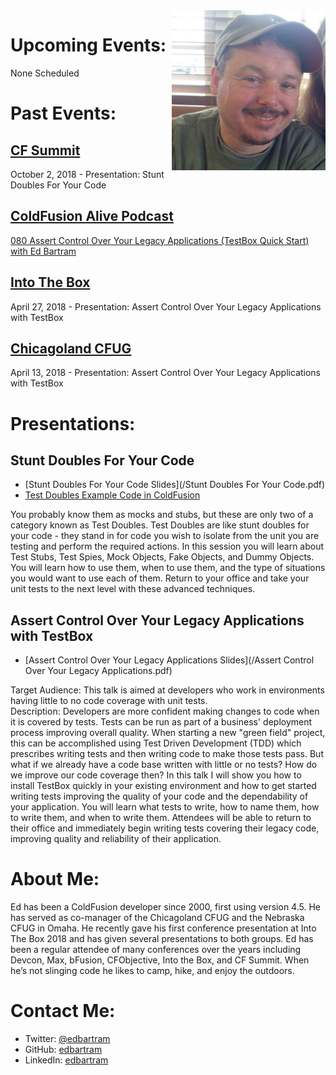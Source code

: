 <img src="/Ed Profile.jpg" height="256" align="right" alt="Ed Bartram">

# Upcoming Events:
None Scheduled

# Past Events:
## [CF Summit](https://cfsummit.adobeevents.com/)
October 2, 2018 - Presentation: Stunt Doubles For Your Code
## [ColdFusion Alive Podcast](http://teratech.com/podcast/)
[080 Assert Control Over Your Legacy Applications (TestBox Quick Start) with Ed Bartram](http://teratech.com/podcast/assert-control-over-your-legacy-applications-testbox-quick-start-ed-bartam/)
## [Into The Box](https://www.intothebox.org/)
April 27, 2018 - Presentation: Assert Control Over Your Legacy Applications with TestBox
## [Chicagoland CFUG](https://www.meetup.com/ChicagolandCFUG/)
April 13, 2018 - Presentation: Assert Control Over Your Legacy Applications with TestBox

# Presentations:
## Stunt Doubles For Your Code
* [Stunt Doubles For Your Code Slides](/Stunt Doubles For Your Code.pdf)
* [Test Doubles Example Code in ColdFusion](https://github.com/edbartram/XUnit-Test-Patterns/tree/master/TestDoubles)

You probably know them as mocks and stubs, but these are only two of a category known as Test Doubles. Test Doubles are like stunt doubles for your code - they stand in for code you wish to isolate from the unit you are testing and perform the required actions. In this session you will learn about Test Stubs, Test Spies, Mock Objects, Fake Objects, and Dummy Objects. You will learn how to use them, when to use them, and the type of situations you would want to use each of them. Return to your office and take your unit tests to the next level with these advanced techniques.

## Assert Control Over Your Legacy Applications with TestBox
* [Assert Control Over Your Legacy Applications Slides](/Assert Control Over Your Legacy Applications.pdf)

Target Audience: This talk is aimed at developers who work in environments having little to no code coverage with unit tests.  
Description: Developers are more confident making changes to code when it is covered by tests. Tests can be run as part of a business' deployment process improving overall quality. When starting a new "green field" project, this can be accomplished using Test Driven Development (TDD) which prescribes writing tests and then writing code to make those tests pass. But what if we already have a code base written with little or no tests? How do we improve our code coverage then? In this talk I will show you how to install TestBox quickly in your existing environment and how to get started writing tests improving the quality of your code and the dependability of your application. You will learn what tests to write, how to name them, how to write them, and when to write them. Attendees will be able to return to their office and immediately begin writing tests covering their legacy code, improving quality and reliability of their application.

# About Me:
Ed has been a ColdFusion developer since 2000, first using version 4.5. He has served as co-manager of the Chicagoland CFUG and the Nebraska CFUG in Omaha. He recently gave his first conference presentation at Into The Box 2018 and has given several presentations to both groups. Ed has been a regular attendee of many conferences over the years including Devcon, Max, bFusion, CFObjective, Into the Box, and CF Summit. When he’s not slinging code he likes to camp, hike, and enjoy the outdoors.

# Contact Me:
* Twitter: [@edbartram](https://twitter.com/EdBartram/)
* GitHub: [edbartram](https://github.com/edbartram/)
* LinkedIn: [edbartram](https://www.linkedin.com/in/edbartram/)
